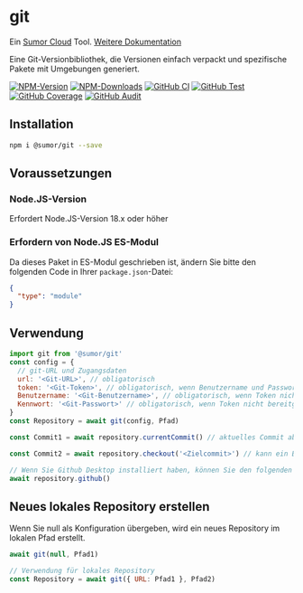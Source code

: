 # git

Ein [Sumor Cloud](https://sumor.cloud) Tool.
[Weitere Dokumentation](https://sumor.cloud/git)

Eine Git-Versionbibliothek, die Versionen einfach verpackt und spezifische Pakete mit Umgebungen generiert.

[![NPM-Version](https://img.shields.io/npm/v/@sumor/git?logo=npm&label=NPM)](https://www.npmjs.com/package/@sumor/git)
[![NPM-Downloads](https://img.shields.io/npm/dw/@sumor/git?logo=npm&label=Downloads)](https://www.npmjs.com/package/@sumor/git)
[![GitHub CI](https://img.shields.io/github/actions/workflow/status/sumor-cloud/git/ci.yml?logo=github&label=CI)](https://github.com/sumor-cloud/git/actions/workflows/ci.yml)
[![GitHub Test](https://img.shields.io/github/actions/workflow/status/sumor-cloud/git/ut.yml?logo=github&label=Test)](https://github.com/sumor-cloud/git/actions/workflows/ut.yml)
[![GitHub Coverage](https://img.shields.io/github/actions/workflow/status/sumor-cloud/git/coverage.yml?logo=github&label=Coverage)](https://github.com/sumor-cloud/git/actions/workflows/coverage.yml)
[![GitHub Audit](https://img.shields.io/github/actions/workflow/status/sumor-cloud/git/audit.yml?logo=github&label=Audit)](https://github.com/sumor-cloud/git/actions/workflows/audit.yml)

## Installation

```bash
npm i @sumor/git --save
```

## Voraussetzungen

### Node.JS-Version

Erfordert Node.JS-Version 18.x oder höher

### Erfordern von Node.JS ES-Modul

Da dieses Paket in ES-Modul geschrieben ist, ändern Sie bitte den folgenden Code in Ihrer `package.json`-Datei:

```json
{
  "type": "module"
}
```

## Verwendung

```javascript
import git from '@sumor/git'
const config = {
  // git-URL und Zugangsdaten
  url: '<Git-URL>', // obligatorisch
  token: '<Git-Token>', // obligatorisch, wenn Benutzername und Passwort nicht bereitgestellt werden
  Benutzername: '<Git-Benutzername>', // obligatorisch, wenn Token nicht bereitgestellt wird
  Kennwort: '<Git-Passwort>' // obligatorisch, wenn Token nicht bereitgestellt wird
}
const Repository = await git(config, Pfad)

const Commit1 = await repository.currentCommit() // aktuelles Commit abrufen

const Commit2 = await repository.checkout('<Zielcommit>') // kann ein Branch oder ein Tag oder ein Commit sein

// Wenn Sie Github Desktop installiert haben, können Sie den folgenden Befehl verwenden, um es in Github Desktop zu öffnen
await repository.github()
```

## Neues lokales Repository erstellen

Wenn Sie null als Konfiguration übergeben, wird ein neues Repository im lokalen Pfad erstellt.

```javascript
await git(null, Pfad1)

// Verwendung für lokales Repository
const Repository = await git({ URL: Pfad1 }, Pfad2)
```
